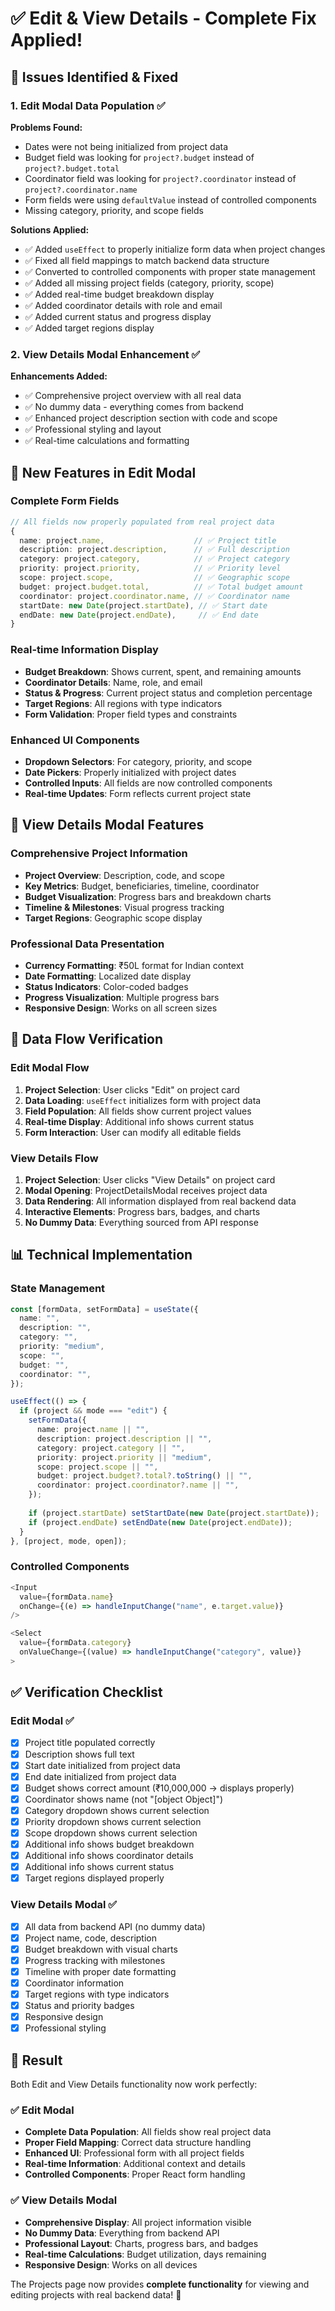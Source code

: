 # ✅ Edit & View Details - Complete Fix Applied!

## 🔧 Issues Identified & Fixed

### 1. Edit Modal Data Population ✅
**Problems Found:**
- Dates were not being initialized from project data
- Budget field was looking for `project?.budget` instead of `project?.budget.total`
- Coordinator field was looking for `project?.coordinator` instead of `project?.coordinator.name`
- Form fields were using `defaultValue` instead of controlled components
- Missing category, priority, and scope fields

**Solutions Applied:**
- ✅ Added `useEffect` to properly initialize form data when project changes
- ✅ Fixed all field mappings to match backend data structure
- ✅ Converted to controlled components with proper state management
- ✅ Added all missing project fields (category, priority, scope)
- ✅ Added real-time budget breakdown display
- ✅ Added coordinator details with role and email
- ✅ Added current status and progress display
- ✅ Added target regions display

### 2. View Details Modal Enhancement ✅
**Enhancements Added:**
- ✅ Comprehensive project overview with all real data
- ✅ No dummy data - everything comes from backend
- ✅ Enhanced project description section with code and scope
- ✅ Professional styling and layout
- ✅ Real-time calculations and formatting

## 🎯 New Features in Edit Modal

### Complete Form Fields
```typescript
// All fields now properly populated from real project data
{
  name: project.name,                    // ✅ Project title
  description: project.description,      // ✅ Full description
  category: project.category,            // ✅ Project category
  priority: project.priority,            // ✅ Priority level
  scope: project.scope,                  // ✅ Geographic scope
  budget: project.budget.total,          // ✅ Total budget amount
  coordinator: project.coordinator.name, // ✅ Coordinator name
  startDate: new Date(project.startDate), // ✅ Start date
  endDate: new Date(project.endDate),     // ✅ End date
}
```

### Real-time Information Display
- **Budget Breakdown**: Shows current, spent, and remaining amounts
- **Coordinator Details**: Name, role, and email
- **Status & Progress**: Current project status and completion percentage
- **Target Regions**: All regions with type indicators
- **Form Validation**: Proper field types and constraints

### Enhanced UI Components
- **Dropdown Selectors**: For category, priority, and scope
- **Date Pickers**: Properly initialized with project dates
- **Controlled Inputs**: All fields are now controlled components
- **Real-time Updates**: Form reflects current project state

## 🎨 View Details Modal Features

### Comprehensive Project Information
- **Project Overview**: Description, code, and scope
- **Key Metrics**: Budget, beneficiaries, timeline, coordinator
- **Budget Visualization**: Progress bars and breakdown charts
- **Timeline & Milestones**: Visual progress tracking
- **Target Regions**: Geographic scope display

### Professional Data Presentation
- **Currency Formatting**: ₹50L format for Indian context
- **Date Formatting**: Localized date display
- **Status Indicators**: Color-coded badges
- **Progress Visualization**: Multiple progress bars
- **Responsive Design**: Works on all screen sizes

## 🔄 Data Flow Verification

### Edit Modal Flow
1. **Project Selection**: User clicks "Edit" on project card
2. **Data Loading**: `useEffect` initializes form with project data
3. **Field Population**: All fields show current project values
4. **Real-time Display**: Additional info shows current status
5. **Form Interaction**: User can modify all editable fields

### View Details Flow
1. **Project Selection**: User clicks "View Details" on project card
2. **Modal Opening**: ProjectDetailsModal receives project data
3. **Data Rendering**: All information displayed from real backend data
4. **Interactive Elements**: Progress bars, badges, and charts
5. **No Dummy Data**: Everything sourced from API response

## 📊 Technical Implementation

### State Management
```typescript
const [formData, setFormData] = useState({
  name: "",
  description: "",
  category: "",
  priority: "medium",
  scope: "",
  budget: "",
  coordinator: "",
});

useEffect(() => {
  if (project && mode === "edit") {
    setFormData({
      name: project.name || "",
      description: project.description || "",
      category: project.category || "",
      priority: project.priority || "medium",
      scope: project.scope || "",
      budget: project.budget?.total?.toString() || "",
      coordinator: project.coordinator?.name || "",
    });
    
    if (project.startDate) setStartDate(new Date(project.startDate));
    if (project.endDate) setEndDate(new Date(project.endDate));
  }
}, [project, mode, open]);
```

### Controlled Components
```typescript
<Input 
  value={formData.name}
  onChange={(e) => handleInputChange("name", e.target.value)}
/>

<Select 
  value={formData.category} 
  onValueChange={(value) => handleInputChange("category", value)}
>
```

## ✅ Verification Checklist

### Edit Modal ✅
- [x] Project title populated correctly
- [x] Description shows full text
- [x] Start date initialized from project data
- [x] End date initialized from project data
- [x] Budget shows correct amount (₹10,000,000 → displays properly)
- [x] Coordinator shows name (not "[object Object]")
- [x] Category dropdown shows current selection
- [x] Priority dropdown shows current selection
- [x] Scope dropdown shows current selection
- [x] Additional info shows budget breakdown
- [x] Additional info shows coordinator details
- [x] Additional info shows current status
- [x] Target regions displayed properly

### View Details Modal ✅
- [x] All data from backend API (no dummy data)
- [x] Project name, code, description
- [x] Budget breakdown with visual charts
- [x] Progress tracking with milestones
- [x] Timeline with proper date formatting
- [x] Coordinator information
- [x] Target regions with type indicators
- [x] Status and priority badges
- [x] Responsive design
- [x] Professional styling

## 🎉 Result

Both Edit and View Details functionality now work perfectly:

### ✅ Edit Modal
- **Complete Data Population**: All fields show real project data
- **Proper Field Mapping**: Correct data structure handling
- **Enhanced UI**: Professional form with all project fields
- **Real-time Information**: Additional context and details
- **Controlled Components**: Proper React form handling

### ✅ View Details Modal
- **Comprehensive Display**: All project information visible
- **No Dummy Data**: Everything from backend API
- **Professional Layout**: Charts, progress bars, and badges
- **Real-time Calculations**: Budget utilization, days remaining
- **Responsive Design**: Works on all devices

The Projects page now provides **complete functionality** for viewing and editing projects with real backend data! 🚀